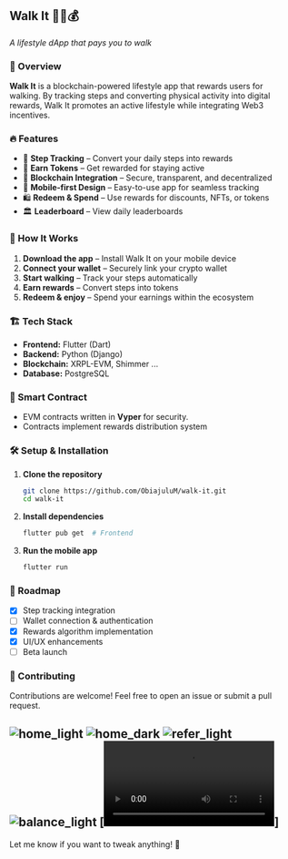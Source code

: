 ## Walk It 🚶‍♂️💰  
*A lifestyle dApp that pays you to walk*  

### 📌 Overview  
**Walk It** is a blockchain-powered lifestyle app that rewards users for walking. By tracking steps and converting physical activity into digital rewards, Walk It promotes an active lifestyle while integrating Web3 incentives.  

### 🔥 Features  
- 🚶 **Step Tracking** – Convert your daily steps into rewards  
- 🎁 **Earn Tokens** – Get rewarded for staying active  
- 🔗 **Blockchain Integration** – Secure, transparent, and decentralized  
- 📱 **Mobile-first Design** – Easy-to-use app for seamless tracking  
- 🛍️ **Redeem & Spend** – Use rewards for discounts, NFTs, or tokens  
- 🏛️ **Leaderboard** – View daily leaderboards

### 🚀 How It Works  
1. **Download the app** – Install Walk It on your mobile device  
2. **Connect your wallet** – Securely link your crypto wallet  
3. **Start walking** – Track your steps automatically  
4. **Earn rewards** – Convert steps into tokens  
5. **Redeem & enjoy** – Spend your earnings within the ecosystem  

### 🏗️ Tech Stack  
- **Frontend:** Flutter (Dart)  
- **Backend:** Python (Django)  
- **Blockchain:** XRPL-EVM, Shimmer ...
- **Database:** PostgreSQL

### 📜 Smart Contract  
- EVM contracts written in **Vyper** for security.
- Contracts implement rewards distribution system  

### 🛠️ Setup & Installation  
1. **Clone the repository**  
   ```bash
   git clone https://github.com/ObiajuluM/walk-it.git
   cd walk-it
   ```
2. **Install dependencies**  
   ```bash
   flutter pub get  # Frontend  
   ```
3. **Run the mobile app**  
   ```bash
   flutter run  
   ```

### 🎯 Roadmap  
- [x] Step tracking integration  
- [ ] Wallet connection & authentication  
- [x] Rewards algorithm implementation  
- [x] UI/UX enhancements  
- [ ] Beta launch  

### 🤝 Contributing  
Contributions are welcome! Feel free to open an issue or submit a pull request.  

![home_light](media/home_light.jpg)
![home_dark](media/home_dark.jpg)
![refer_light](media/refer_light.jpg)
![balance_light](media/balance_light.jpg)
[![splash_video](media/splash_video.mp4)]
---

Let me know if you want to tweak anything! 🚀